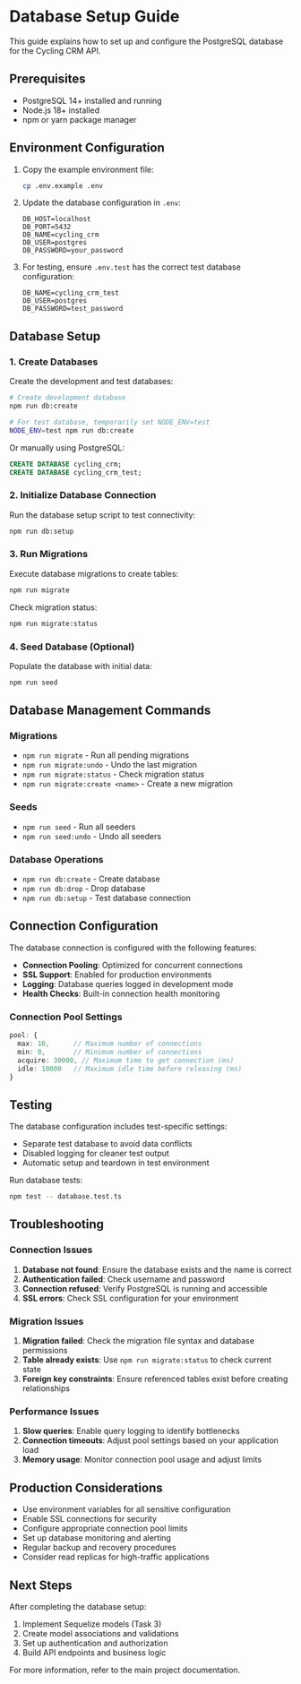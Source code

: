 # Database Setup Guide

This guide explains how to set up and configure the PostgreSQL database for the Cycling CRM API.

## Prerequisites

- PostgreSQL 14+ installed and running
- Node.js 18+ installed
- npm or yarn package manager

## Environment Configuration

1. Copy the example environment file:
   ```bash
   cp .env.example .env
   ```

2. Update the database configuration in `.env`:
   ```env
   DB_HOST=localhost
   DB_PORT=5432
   DB_NAME=cycling_crm
   DB_USER=postgres
   DB_PASSWORD=your_password
   ```

3. For testing, ensure `.env.test` has the correct test database configuration:
   ```env
   DB_NAME=cycling_crm_test
   DB_USER=postgres
   DB_PASSWORD=test_password
   ```

## Database Setup

### 1. Create Databases

Create the development and test databases:

```bash
# Create development database
npm run db:create

# For test database, temporarily set NODE_ENV=test
NODE_ENV=test npm run db:create
```

Or manually using PostgreSQL:

```sql
CREATE DATABASE cycling_crm;
CREATE DATABASE cycling_crm_test;
```

### 2. Initialize Database Connection

Run the database setup script to test connectivity:

```bash
npm run db:setup
```

### 3. Run Migrations

Execute database migrations to create tables:

```bash
npm run migrate
```

Check migration status:

```bash
npm run migrate:status
```

### 4. Seed Database (Optional)

Populate the database with initial data:

```bash
npm run seed
```

## Database Management Commands

### Migrations

- `npm run migrate` - Run all pending migrations
- `npm run migrate:undo` - Undo the last migration
- `npm run migrate:status` - Check migration status
- `npm run migrate:create <name>` - Create a new migration

### Seeds

- `npm run seed` - Run all seeders
- `npm run seed:undo` - Undo all seeders

### Database Operations

- `npm run db:create` - Create database
- `npm run db:drop` - Drop database
- `npm run db:setup` - Test database connection

## Connection Configuration

The database connection is configured with the following features:

- **Connection Pooling**: Optimized for concurrent connections
- **SSL Support**: Enabled for production environments
- **Logging**: Database queries logged in development mode
- **Health Checks**: Built-in connection health monitoring

### Connection Pool Settings

```typescript
pool: {
  max: 10,      // Maximum number of connections
  min: 0,       // Minimum number of connections
  acquire: 30000, // Maximum time to get connection (ms)
  idle: 10000   // Maximum idle time before releasing (ms)
}
```

## Testing

The database configuration includes test-specific settings:

- Separate test database to avoid data conflicts
- Disabled logging for cleaner test output
- Automatic setup and teardown in test environment

Run database tests:

```bash
npm test -- database.test.ts
```

## Troubleshooting

### Connection Issues

1. **Database not found**: Ensure the database exists and the name is correct
2. **Authentication failed**: Check username and password
3. **Connection refused**: Verify PostgreSQL is running and accessible
4. **SSL errors**: Check SSL configuration for your environment

### Migration Issues

1. **Migration failed**: Check the migration file syntax and database permissions
2. **Table already exists**: Use `npm run migrate:status` to check current state
3. **Foreign key constraints**: Ensure referenced tables exist before creating relationships

### Performance Issues

1. **Slow queries**: Enable query logging to identify bottlenecks
2. **Connection timeouts**: Adjust pool settings based on your application load
3. **Memory usage**: Monitor connection pool usage and adjust limits

## Production Considerations

- Use environment variables for all sensitive configuration
- Enable SSL connections for security
- Configure appropriate connection pool limits
- Set up database monitoring and alerting
- Regular backup and recovery procedures
- Consider read replicas for high-traffic applications

## Next Steps

After completing the database setup:

1. Implement Sequelize models (Task 3)
2. Create model associations and validations
3. Set up authentication and authorization
4. Build API endpoints and business logic

For more information, refer to the main project documentation.